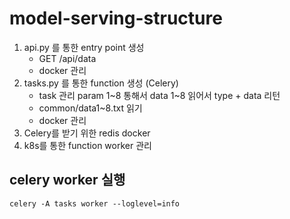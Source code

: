 # model-serving-structure

1. api.py 를 통한 entry point 생성
   - GET /api/data
   - docker 관리
2. tasks.py 를 통한 function 생성 (Celery)
   - task 관리 param 1~8 통해서 data 1~8 읽어서 type + data 리턴
   - common/data1~8.txt 읽기
   - docker 관리
3. Celery를 받기 위한 redis docker
4. k8s를 통한 function worker 관리

## celery worker 실행

`celery -A tasks worker --loglevel=info`
